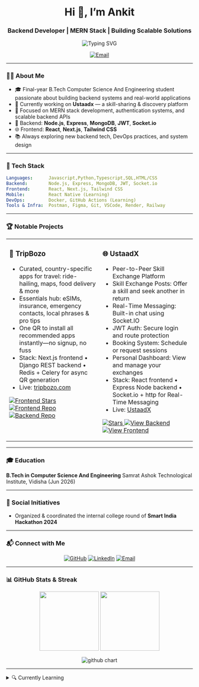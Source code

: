 <h1 align="center">Hi 👋, I’m Ankit</h1>
<h3 align="center">Backend Developer | MERN Stack  | Building Scalable Solutions</h3>

<p align="center">
  <img src="https://readme-typing-svg.demolab.com?font=Fira+Code&size=24&pause=1000&center=true&width=600&lines=Node.js+%7C+Express+%7C+MongoDB;React+%7C+Next.js+%7C+Tailwind+CSS;Always+Learning+%7C+Building+%7C+Exploring" alt="Typing SVG" />
</p>

<p align="center">
  <a href="mailto:ankit77us@gmail.com">
    <img src="https://img.shields.io/badge/📩%20Email-Me-D14836?style=for-the-badge&logo=gmail&logoColor=white" alt="Email" />
  </a>
</p>

---

### 👨‍💻 About Me

- 🎓 Final-year B.Tech Computer Science And Engineering student passionate about building backend systems and real-world applications  
- 🚀 Currently working on **Ustaadx** — a skill-sharing & discovery platform  
- 🧠 Focused on MERN stack development, authentication systems, and scalable backend APIs  
- 🔧 Backend: **Node.js**, **Express**, **MongoDB**, **JWT**, **Socket.io**  
- 🌐 Frontend: **React**, **Next.js**, **Tailwind CSS** 
- 📚 Always exploring new backend tech, DevOps practices, and system design

---

### 🧰 Tech Stack

```yaml
Languages:      Javascript,Python,Typescript,SQL,HTML/CSS
Backend:        Node.js, Express, MongoDB, JWT, Socket.io
Frontend:       React, Next.js, Tailwind CSS
Mobile:         React Native (Learning)
DevOps:         Docker, GitHub Actions (Learning)
Tools & Infra:  Postman, Figma, Git, VSCode, Render, Railway
````

---

### 🏆 Notable Projects

<table>
  <tr>
<td width="50%" valign="top">
  <h3>🚀 TripBozo</h3>
  <ul>
    <li>Curated, country-specific apps for travel: ride-hailing, maps, food delivery & more</li>
    <li>Essentials hub: eSIMs, insurance, emergency contacts, local phrases & pro tips</li>
    <li>One QR to install all recommended apps instantly—no signup, no fuss</li>
    <li>Stack: Next.js frontend • Django REST backend • Redis + Celery for async QR generation</li>
    <li>Live: <a href="https://tripbozo.com/" target="_blank">tripbozo.com</a></li>
  </ul>

  <p>
    <a href="https://github.com/Ankitsgit/tripbozofrontend" target="_blank">
      <img src="https://img.shields.io/github/stars/Ankitsgit/tripbozofrontend?style=social" alt="Frontend Stars" />
    </a>
    <a href="https://github.com/Ankitsgit/tripbozofrontend"" target="_blank">
      <img src="https://img.shields.io/badge/View-Frontend-171515?style=for-the-badge&logo=github&logoColor=white" alt="Frontend Repo" />
    </a>
    <a href="https://github.com/suryansh-it/travel_buddy" target="_blank">
      <img src="https://img.shields.io/badge/View-Backend-171515?style=for-the-badge&logo=github&logoColor=white" alt="Backend Repo" />
    </a>
  </p>
</td>
   <td width="50%" valign="top">
  <h3>🌐 UstaadX</h3>
  <ul>
    <li>Peer-to-Peer Skill Exchange Platform</li>
    <li>Skill Exchange Posts: Offer a skill and seek another in return</li>
    <li>Real-Time Messaging: Built-in chat using Socket.IO </</li>
     <li>JWT Auth: Secure login and route protection</</li>
    <li> Booking System: Schedule or request sessions </li>
    <li>Personal Dashboard: View and manage your exchanges </li>
   <li>Stack: React frontend • Express Node backend • Socket.io + http for Real-Time Messaging </li>
    <li>Live: <a href="https://ustaad-x.vercel.app/" target="_blank">UstaadX</a></li>
  </ul>
  <p>
    <a href="https://github.com/Ankitsgit/ustaadx-backend">
      <img src="https://img.shields.io/github/stars/Ankitsgit/ustaadx-backend?style=social" alt="Stars" />
    </a>
    <a href="https://github.com/Ankitsgit/ustaadx-backend">
      <img src="https://img.shields.io/badge/View-Backend-171515?style=for-the-badge&logo=github&logoColor=white" alt="View Backend" />
    </a>
<!--      <a href="https://github.com/Ankitsgit/ustaadx">
      <img src="https://img.shields.io/github/stars/Ankitsgit/ustaadx?style=social" alt="Stars" />
    </a> -->
    <a href="https://github.com/Ankitsgit/ustaadx">
      <img src="https://img.shields.io/badge/View-Frontend-171515?style=for-the-badge&logo=github&logoColor=white" alt="View Frontend" />
    </a>
  </p>
</td>

  </tr>
  <tr>
<!--     <td width="50%" valign="top">
      <h3>🌿 UstaadX</h3>
      <ul>
        <li>Ayurvedic remedies platform with user contributions</li>
        <li>Django REST + PostgreSQL, JWT‑secured endpoints</li>
        <li>Redis caching & Celery for async tasks</li>
        <li>Next.js frontend with expert-verified entries</li>
      </ul>
      <p>
        <a href="https://github.com/suryansh-it/MedVeda">
          <img src="https://img.shields.io/github/stars/Ankitshit/UstaadX-backend?style=social" alt="Stars" />
        </a>
        <a href="https://github.com/Ustaad/MedVeda">
          <img src="https://img.shields.io/badge/View-Repo-171515?style=for-the-badge&logo=github&logoColor=white" alt="View" />
        </a>
      </p>
    </td> -->
<!--     <td width="50%" valign="top">
      <h3>💼 Portfolio Website</h3>
      <ul>
        <li>Personal site showcasing projects, skills & upcoming blog</li>
        <li>Responsive design with animations & dark/light mode</li>
        <li>Live: <a href="https://suryansharma-portfolio.netlify.app/">suryansharma-portfolio.netlify.app</a></li>
      </ul>
      <p>
        <a href="https://github.com/suryansh-it/portfolio">
          <img src="https://img.shields.io/github/stars/suryansh-it/portfolio?style=social" alt="Stars" />
        </a>
        <a href="https://github.com/suryansh-it/portfolio">
          <img src="https://img.shields.io/badge/View-Repo-171515?style=for-the-badge&logo=github&logoColor=white" alt="View" />
        </a>
      </p>
    </td> -->
  </tr>
</table>

---



### 🎓 Education

**B.Tech in Computer Science And Engineering**
Samrat Ashok Technological Institute, Vidisha (Jun 2026)&#x20;

---

### 🤝 Social Initiatives

* Organized & coordinated the internal college round of **Smart India Hackathon 2024**&#x20;

---

### 📬 Connect with Me

<p align="center">
  <a href="https://github.com/Ankitsgit"><img src="https://img.shields.io/badge/GitHub-100000?style=for-the-badge&logo=github&logoColor=white" alt="GitHub"></a>
  <a href="https://linkedin.com/in/ankit-shuklaa/"><img src="https://img.shields.io/badge/LinkedIn-0077B5?style=for-the-badge&logo=linkedin&logoColor=white" alt="LinkedIn"></a>
  <a href="mailto:ankit77us@gmail.com" ><img src="https://img.shields.io/badge/Email-D14836?style=for-the-badge&logo=gmail&logoColor=white" alt="Email"></a>
<!--   <a href="https://leetcode.com/u/suryansharma09"><img src="https://img.shields.io/badge/LeetCode-FFA116?style=for-the-badge&logo=leetcode&logoColor=black" alt="LeetCode"></a> -->
</p>

---

### 📊 GitHub Stats & Streak

<p align="center"> <img src="https://github-readme-stats.vercel.app/api?username=Ankitsgit&show_icons=true&theme=tokyonight&hide_border=true" height="160" /> <img src="https://github-readme-streak-stats.herokuapp.com/?user=Ankitsgit&theme=dark&hide_border=true" height="160" /> </p> <p align="center"> <img src="https://ghchart.rshah.org/Ankitsgit" alt="github chart" /> </p>

---

<details>
  <summary>🔍 Currently Learning</summary>
  <ul>
    <li>DevOps: Docker, Kubernetes, CI/CD pipelines</li>
    <li>Advanced Prompt Engineering & LLM Agents</li>
  </ul>
</details>







